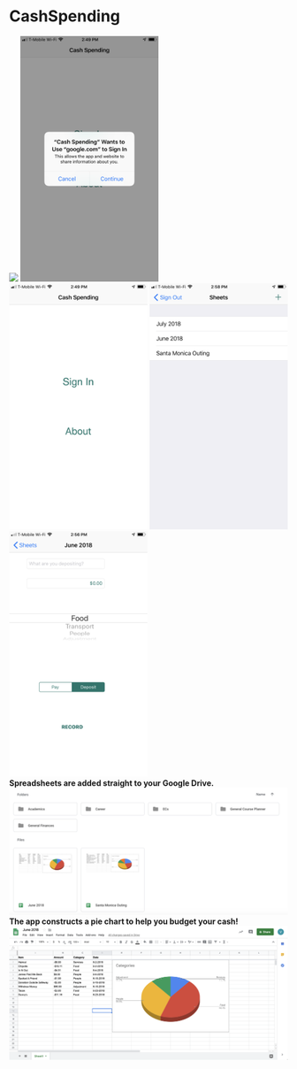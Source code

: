 # CashSpending

<kbd><img src="images/appicon.PNG" width="250"></kbd> <kbd><img src="images/googlesignin.PNG" width="250"></kbd><kbd><img src="images/introscreen.PNG" width="250"></kbd>
<kbd><img src="images/sheetlist.PNG" width="250"></kbd> <kbd><img src="images/sheetupdate.PNG" width="250"></kbd>
<br>
<h><b> Spreadsheets are added straight to your Google Drive. </b></h>
<kbd><img src="images/drive.png"></kbd>
<br>
<h><b> The app constructs a pie chart to help you budget your cash! </b></h>
<kbd><img src="images/spreadsheet.png"></kbd>
